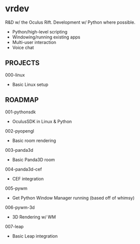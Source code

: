 vrdev
=====

R&D w/ the Oculus Rift.
Development w/ Python where possible.

* Python/high-level scripting
* Windowing/running existing apps
* Multi-user interaction
* Voice chat


PROJECTS
---

000-linux
* Basic Linux setup



ROADMAP
---

001-pythonsdk
- OculusSDK in Linux & Python

002-pyopengl
- Basic room rendering

003-panda3d
- Basic Panda3D room

004-panda3d-cef
- CEF integration

005-pywm
- Get Python Window Manager running (based off of whimsy)

006-pywm-3d
- 3D Rendering w/ WM

007-leap
* Basic Leap integration
